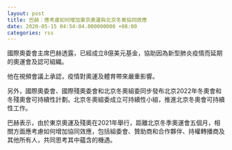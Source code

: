 ```yaml
---
layout: post
title: 巴赫：應考慮如何增加東京奧運與北京冬奧協同效應
date: 2020-05-15 04:54:04.000000000 +08:00
categories: rss
---
```


國際奧委會主席巴赫透露，已經成立8億美元基金，協助因為新型肺炎疫情而延期的奧運會及認可組織。

他在視頻會議上承認，疫情對奧運及體育帶來嚴重影響。

另外，國際奧委會、國際殘奧委會和北京冬奧組委同步發布北京2022年冬奧會和冬殘奧會可持續性計劃。北京冬奧組委成立可持續性小組，推進北京冬奧會可持續性工作。

巴赫表示，由於東京奧運及殘奧在2021年舉行，距離北京冬季奧運會五個月，相關方面應考慮如何增加協同效應，包括組委會、贊助商和合作夥伴、持權轉播商及其他所有人，共同思考其中蘊含的機遇。
